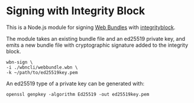 # Signing with Integrity Block
This is a Node.js module for signing [Web
Bundles](https://wpack-wg.github.io/bundled-responses/draft-ietf-wpack-bundled-responses.html)
with [integrityblock](../../explainers/integrity-signature.md).

The module takes an existing bundle file and an ed25519 private key, and emits a
new bundle file with cryptographic signature added to the integrity block.

```
wbn-sign \
-i ./wbncli/webbundle.wbn \
-k ~/path/to/ed25519key.pem
```

An ed25519 type of a private key can be generated with:
```
openssl genpkey -algorithm Ed25519 -out ed25519key.pem
```